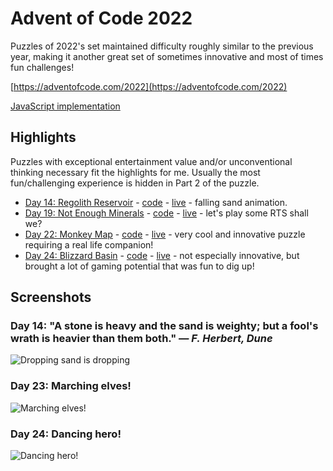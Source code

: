 # Advent of Code 2022

Puzzles of 2022's set maintained difficulty roughly similar to the previous year, making it another great set of sometimes innovative and most of times fun challenges!

[https://adventofcode.com/2022](https://adventofcode.com/2022)

[JavaScript implementation](https://github.com/surgi1/adventofcode/tree/main/2022)

## Highlights

Puzzles with exceptional entertainment value and/or unconventional thinking necessary fit the highlights for me. Usually the most fun/challenging experience is hidden in Part 2 of the puzzle.

* [Day 14: Regolith Reservoir](https://adventofcode.com/2022/day/14) - [code](https://github.com/surgi1/adventofcode/tree/main/2022/day14) - [live](https://surgi1.github.io/adventofcode/2022/day14/index.anim.html) - falling sand animation.
* [Day 19: Not Enough Minerals](https://adventofcode.com/2022/day/19) - [code](https://github.com/surgi1/adventofcode/tree/main/2022/day19) - [live](https://surgi1.github.io/adventofcode/2022/day19) - let's play some RTS shall we?
* [Day 22: Monkey Map](https://adventofcode.com/2022/day/22) - [code](https://github.com/surgi1/adventofcode/tree/main/2022/day22) - [live](https://surgi1.github.io/adventofcode/2022/day22) - very cool and innovative puzzle requiring a real life companion!
* [Day 24: Blizzard Basin](https://adventofcode.com/2022/day/24) - [code](https://github.com/surgi1/adventofcode/tree/main/2022/day24) - [live](https://surgi1.github.io/adventofcode/2022/day24/index.game.html) - not especially innovative, but brought a lot of gaming potential that was fun to dig up!


## Screenshots

### Day 14: "A stone is heavy and the sand is weighty; but a fool's wrath is heavier than them both." *— F. Herbert, Dune*

![Dropping sand is dropping](https://surgi1.github.io/adventofcode/screenshots/2022_14.png)

### Day 23: Marching elves!

![Marching elves!](https://surgi1.github.io/adventofcode/screenshots/2022_23.png)

### Day 24: Dancing hero!

![Dancing hero!](https://surgi1.github.io/adventofcode/screenshots/2022_24.png)